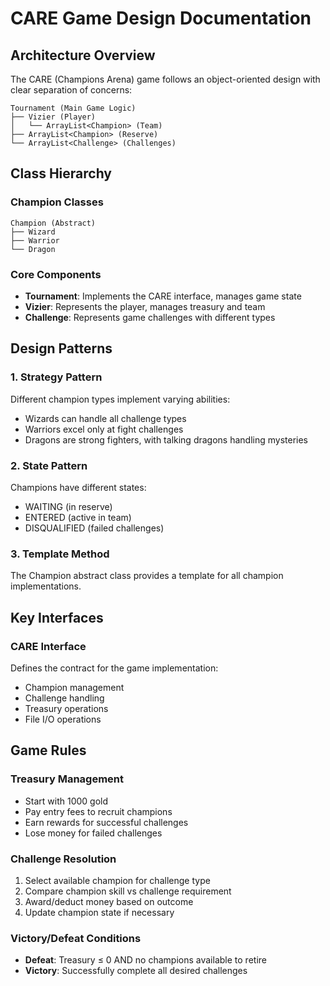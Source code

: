 # CARE Game Design Documentation

## Architecture Overview

The CARE (Champions Arena) game follows an object-oriented design with clear separation of concerns:

```
Tournament (Main Game Logic)
├── Vizier (Player)
│   └── ArrayList<Champion> (Team)
├── ArrayList<Champion> (Reserve)
└── ArrayList<Challenge> (Challenges)
```

## Class Hierarchy

### Champion Classes
```
Champion (Abstract)
├── Wizard
├── Warrior
└── Dragon
```

### Core Components
- **Tournament**: Implements the CARE interface, manages game state
- **Vizier**: Represents the player, manages treasury and team
- **Challenge**: Represents game challenges with different types

## Design Patterns

### 1. Strategy Pattern
Different champion types implement varying abilities:
- Wizards can handle all challenge types
- Warriors excel only at fight challenges  
- Dragons are strong fighters, with talking dragons handling mysteries

### 2. State Pattern
Champions have different states:
- WAITING (in reserve)
- ENTERED (active in team)
- DISQUALIFIED (failed challenges)

### 3. Template Method
The Champion abstract class provides a template for all champion implementations.

## Key Interfaces

### CARE Interface
Defines the contract for the game implementation:
- Champion management
- Challenge handling
- Treasury operations
- File I/O operations

## Game Rules

### Treasury Management
- Start with 1000 gold
- Pay entry fees to recruit champions
- Earn rewards for successful challenges
- Lose money for failed challenges

### Challenge Resolution
1. Select available champion for challenge type
2. Compare champion skill vs challenge requirement
3. Award/deduct money based on outcome
4. Update champion state if necessary

### Victory/Defeat Conditions
- **Defeat**: Treasury ≤ 0 AND no champions available to retire
- **Victory**: Successfully complete all desired challenges
